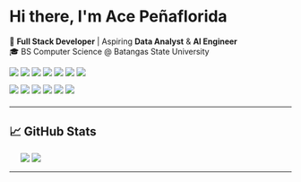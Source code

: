 <h1>Hi there, I'm Ace Peñaflorida</h1>

<p >
  🚀 <strong>Full Stack Developer</strong> | Aspiring <strong>Data Analyst</strong> &amp; <strong>AI Engineer</strong><br/>
  🎓 BS Computer Science @ Batangas State University
</p>

<p style="margin: 8px 0 12px;">
  <img src="https://img.shields.io/badge/Python-3776AB?style=flat&logo=python&logoColor=white" />
  <img src="https://img.shields.io/badge/Java-007396?style=flat&logo=java&logoColor=white" />
  <img src="https://img.shields.io/badge/JavaScript-F7DF1E?style=flat&logo=javascript&logoColor=black" />
  <img src="https://img.shields.io/badge/Flutter-02569B?style=flat&logo=flutter&logoColor=white" />
  <img src="https://img.shields.io/badge/C++-00599C?style=flat&logo=c%2B%2B&logoColor=white" />
  <img src="https://img.shields.io/badge/Dart-0175C2?style=flat&logo=dart&logoColor=white" />
  <img src="https://img.shields.io/badge/Flask-000000?style=flat&logo=flask&logoColor=white" />
</p>

<p style="margin: 0 0 20px;">
  <img src="https://img.shields.io/badge/SQL-336791?style=flat&logo=mysql&logoColor=white" />
  <img src="https://img.shields.io/badge/Pandas-150458?style=flat&logo=pandas&logoColor=white" />
  <img src="https://img.shields.io/badge/NumPy-013243?style=flat&logo=numpy&logoColor=white" />
  <img src="https://img.shields.io/badge/Scikit--Learn-F7931E?style=flat&logo=scikit-learn&logoColor=white" />
  <img src="https://img.shields.io/badge/Matplotlib-11557C?style=flat&logo=plotly&logoColor=white" />
  <img src="https://img.shields.io/badge/Seaborn-4184F3?style=flat" />
</p>


---

## 📈 GitHub Stats

<p  style="margin-left: 20px;">
  <img src="https://github-readme-stats.vercel.app/api?username=acepenaflorida&show_icons=true&theme=tokyonight&hide_border=true" />
  <img src="https://github-readme-stats.vercel.app/api/top-langs/?username=acepenaflorida&layout=compact&theme=tokyonight&hide=html,cmake,jupyter%20notebook,ruby,css,swift,typescript,php,objective-c&hide_border=true" />
</p>

---
